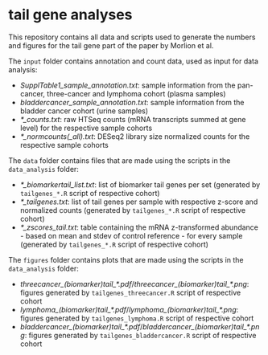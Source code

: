 # tail gene analyses

This repository contains all data and scripts used to generate the numbers and figures for the tail gene part of the paper by Morlion et al.

The `input` folder contains annotation and count data, used as input for data analysis:
- *SupplTable1_sample_annotation.txt*: sample information from the pan-cancer, three-cancer and lymphoma cohort (plasma samples)
- *bladdercancer_sample_annotation.txt*: sample information from the bladder cancer cohort (urine samples)
- *\*_counts.txt*: raw HTSeq counts (mRNA transcripts summed at gene level) for the respective sample cohorts
- *\*_normcounts(_all).txt*: DESeq2 library size normalized counts for the respective sample cohorts

The `data` folder contains files that are made using the scripts in the `data_analysis` folder:
- *\*_biomarkertail_list.txt*: list of biomarker tail genes per set (generated by `tailgenes_*.R` script of respective cohort)
- *\*_tailgenes.txt*: list of tail genes per sample with respective z-score and normalized counts (generated by `tailgenes_*.R` script of respective cohort)
- *\*_zscores_tail.txt*: table containing the mRNA z-transformed abundance - based on mean and stdev of control reference - for every sample (generated by `tailgenes_*.R` script of respective cohort)

The `figures` folder contains plots that are made using the scripts in the `data_analysis` folder:
- *threecancer_(biomarker)tail_\*.pdf*/*threecancer_(biomarker)tail_\*.png*: figures generated by `tailgenes_threecancer.R` script of respective cohort
- *lymphoma_(biomarker)tail_\*.pdf*/*lymphoma_(biomarker)tail_\*.png*: figures generated by `tailgenes_lymphoma.R` script of respective cohort
- *bladdercancer_(biomarker)tail_\*.pdf*/*bladdercancer_(biomarker)tail_\*.png*: figures generated by `tailgenes_bladdercancer.R` script of respective cohort

